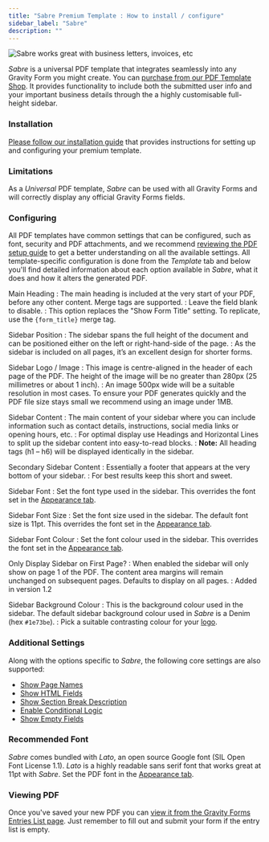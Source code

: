 ```yaml
---
title: "Sabre Premium Template : How to install / configure"
sidebar_label: "Sabre"
description: ""
---
```


![Sabre works great with business letters, invoices, etc](https://resources.gravitypdf.com/uploads/edd/2017/03/sabre-2.png) 

*Sabre* is a universal PDF template that integrates seamlessly into any Gravity Form you might create. You can [purchase from our PDF Template Shop](https://gravitypdf.com/shop/sabre/). It provides functionality to include both the submitted user info and your important business details through the a highly customisable full-height sidebar. 

### Installation 

[Please follow our installation guide](shop-installing-upgrading-premium-templates.md) that provides instructions for setting up and configuring your premium template.

### Limitations 

As a *Universal* PDF template, *Sabre* can be used with all Gravity Forms and will correctly display any official Gravity Forms fields.

### Configuring 

All PDF templates have common settings that can be configured, such as font, security and PDF attachments, and we recommend [reviewing the PDF setup guide](user-setup-pdf.md) to get a better understanding on all the available settings. All template-specific configuration is done from the *Template* tab and below you'll find detailed information about each option available in *Sabre*, what it does and how it alters the generated PDF.

Main Heading 
:    The main heading is included at the very start of your PDF, before any other content. Merge tags are supported.
:    Leave the field blank to disable. 
:    This option replaces the "Show Form Title" setting. To replicate, use the `{form_title}` merge tag. 

Sidebar Position 
:    The sidebar spans the full height of the document and can be positioned either on the left or right-hand-side of the page.
:    As the sidebar is included on all pages, it’s an excellent design for shorter forms.

Sidebar Logo / Image 
:    This image is centre-aligned in the header of each page of the PDF. The height of the image will be no greater than 280px (25 millimetres or about 1 inch).
:    An image 500px wide will be a suitable resolution in most cases. To ensure your PDF generates quickly and the PDF file size stays small we recommend using an image under 1MB. 

Sidebar Content 
:    The main content of your sidebar where you can include information such as contact details, instructions, social media links or opening hours, etc.
:    For optimal display use Headings and Horizontal Lines to split up the sidebar content into easy-to-read blocks.
:    **Note:** All heading tags (h1 – h6) will be displayed identically in the sidebar.

Secondary Sidebar Content 
:    Essentially a footer that appears at the very bottom of your sidebar.
:    For best results keep this short and sweet.

Sidebar Font 
:    Set the font type used in the sidebar. This overrides the font set in the [Appearance tab](user-setup-pdf.md#appearance-tab).

Sidebar Font Size 
:    Set the font size used in the sidebar. The default font size is 11pt. This overrides the font set in the [Appearance tab](user-setup-pdf.md#appearance-tab).

Sidebar Font Colour 
:    Set the font colour used in the sidebar. This overrides the font set in the [Appearance tab](user-setup-pdf.md#appearance-tab).

Only Display Sidebar on First Page? 
:    When enabled the sidebar will only show on page 1 of the PDF. The content area margins will remain unchanged on subsequent pages. Defaults to display on all pages.
:    Added in version 1.2

Sidebar Background Colour 
:    This is the background colour used in the sidebar. The default sidebar background colour used in *Sabre* is a Denim (hex `#1e73be`).
:    Pick a suitable contrasting colour for your [logo](#logo).

### Additional Settings 

Along with the options specific to *Sabre*, the following core settings are also supported:

* [Show Page Names](user-setup-pdf.md#show-page-names)
* [Show HTML Fields](user-setup-pdf.md#show-html-fields)
* [Show Section Break Description](user-setup-pdf.md#show-section-break-description)
* [Enable Conditional Logic](user-setup-pdf.md#enable-conditional-logic)
* [Show Empty Fields](user-setup-pdf.md#show-empty-fields)

### Recommended Font 

*Sabre* comes bundled with *Lato*, an open source Google font (SIL Open Font License 1.1). *Lato* is a highly readable sans serif font that works great at 11pt with *Sabre*. Set the PDF font in the [Appearance tab](user-setup-pdf.md#appearance-tab).

### Viewing PDF 

Once you've saved your new PDF you can [view it from the Gravity Forms Entries List page](user-viewing-pdfs.md). Just remember to fill out and submit your form if the entry list is empty.
